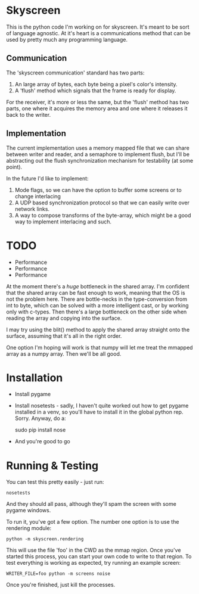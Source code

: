 # Skyscreen #
This is the python code I'm working on for skyscreen. It's meant to be sort of language agnostic. At it's heart is a communications method that can be used by pretty much any programming language.

## Communication ##
The 'skyscreen communication' standard has two parts:
1. An large array of bytes, each byte being a pixel's color's intensity. 
2. A 'flush' method which signals that the frame is ready for display.

For the receiver, it's more or less the same, but the 'flush' method has two parts, one where it acquires the memory area and one where it releases it back to the writer.

## Implementation ##
The current implementation uses a memory mapped file that we can share between writer and reader, and a semaphore to implement flush, but I'll be abstracting out the flush synchronization mechanism for testability (at some point).

In the future I'd like to implement:

1. Mode flags, so we can have the option to buffer some screens or to change interlacing
2. A UDP based synchronization protocol so that we can easily write over network links.
3. A way to compose transforms of the byte-array, which might be a good way to implement interlacing and such.

# TODO #
 - Performance
 - Performance
 - Performance
 
At the moment there's a _huge_ bottleneck in the shared array. I'm confident that the shared
array can be fast enough to work, meaning that the OS is not the problem here. There are bottle-necks in
the type-conversion from int to byte, which can be solved with a more intelligent cast, or by
working only with c-types. Then there's a large bottleneck on the other side when reading the
array and copying into the surface.

I may try using the blit() method to apply the shared array straight onto the surface, assuming
that it's all in the right order. 

One option I'm hoping will work is that numpy will let me treat the mmapped array as a numpy 
array. Then we'll be all good.

# Installation #

- Install pygame
- Install nosetests - sadly, I haven't quite worked out how to get pygame installed in a venv, so you'll have to 
  install it in the global python rep. Sorry. Anyway, do a:
 
     sudo pip install nose
  
- And you're good to go

# Running & Testing #

You can test this pretty easily - just run:
 
    nosetests
    
And they should all pass, although they'll spam the screen with some pygame windows.

To run it, you've got a few option. The number one option is to use the rendering module:

    python -m skyscreen.rendering
    
This will use the file 'foo' in the CWD as the mmap region. Once you've started this process, you can
start your own code to write to that region. To test everything is working as expected, try running 
an example screen:
    
    WRITER_FILE=foo python -m screens noise
    
Once you're finished, just kill the processes.

